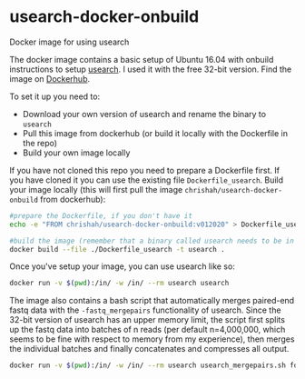 # usearch-docker-onbuild
Docker image for using usearch

The docker image contains a basic setup of Ubuntu 16.04 with onbuild instructions to setup [usearch](https://www.drive5.com/usearch/). I used it with the free 32-bit version. Find the image on [Dockerhub](https://hub.docker.com/repository/docker/chrishah/usearch-docker-onbuild/general).

To set it up you need to:
 - Download your own version of usearch and rename the binary to `usearch`
 - Pull this image from dockerhub (or build it locally with the Dockerfile in the repo)
 - Build your own image locally

If you have not cloned this repo you need to prepare a Dockerfile first. If you have cloned it you can use the existing file `Dockerfile_usearch`.
Build your image locally (this will first pull the image `chrishah/usearch-docker-onbuild` from dockerhub):
```bash
#prepare the Dockerfile, if you don't have it
echo -e "FROM chrishah/usearch-docker-onbuild:v012020" > Dockerfile_usearch

#build the image (remember that a binary called usearch needs to be in your working directory)
docker build --file ./Dockerfile_usearch -t usearch .
```


Once you've setup your image, you can use usearch like so:
```bash
docker run -v $(pwd):/in/ -w /in/ --rm usearch usearch
```

The image also contains a bash script that automatically merges paired-end fastq data with the `-fastq_mergepairs` functionality of usearch. Since the 32-bit version of usearch has an upper memory limit, the script first splits up the fastq data into batches of n reads (per default n=4,000,000, which seems to be fine with respect to memory from my experience), then merges the individual batches and finally concatenates and compresses all output.
```bash
docker run -v $(pwd):/in/ -w /in/ --rm usearch usearch_mergepairs.sh forw.fastq.gz reve.fastq.gz outputprefix 5 4000000
```
